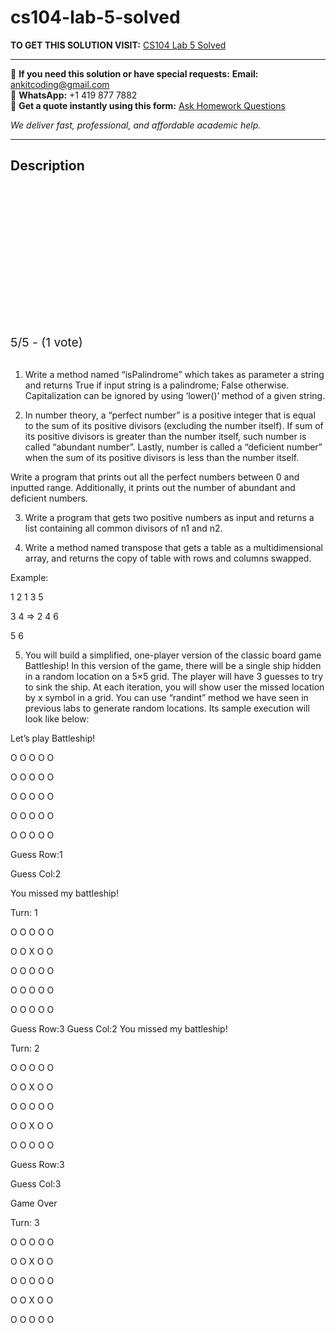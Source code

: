 # cs104-lab-5-solved
**TO GET THIS SOLUTION VISIT:** [CS104 Lab 5 Solved](https://www.ankitcodinghub.com/product/cs-104-solved-8/)


---

📩 **If you need this solution or have special requests:** **Email:** ankitcoding@gmail.com  
📱 **WhatsApp:** +1 419 877 7882  
📄 **Get a quote instantly using this form:** [Ask Homework Questions](https://www.ankitcodinghub.com/services/ask-homework-questions/)

*We deliver fast, professional, and affordable academic help.*

---

<h2>Description</h2>



<div class="kk-star-ratings kksr-auto kksr-align-center kksr-valign-top" data-payload="{&quot;align&quot;:&quot;center&quot;,&quot;id&quot;:&quot;109358&quot;,&quot;slug&quot;:&quot;default&quot;,&quot;valign&quot;:&quot;top&quot;,&quot;ignore&quot;:&quot;&quot;,&quot;reference&quot;:&quot;auto&quot;,&quot;class&quot;:&quot;&quot;,&quot;count&quot;:&quot;1&quot;,&quot;legendonly&quot;:&quot;&quot;,&quot;readonly&quot;:&quot;&quot;,&quot;score&quot;:&quot;5&quot;,&quot;starsonly&quot;:&quot;&quot;,&quot;best&quot;:&quot;5&quot;,&quot;gap&quot;:&quot;4&quot;,&quot;greet&quot;:&quot;Rate this product&quot;,&quot;legend&quot;:&quot;5\/5 - (1 vote)&quot;,&quot;size&quot;:&quot;24&quot;,&quot;title&quot;:&quot;CS104 Lab 5 Solved&quot;,&quot;width&quot;:&quot;138&quot;,&quot;_legend&quot;:&quot;{score}\/{best} - ({count} {votes})&quot;,&quot;font_factor&quot;:&quot;1.25&quot;}">

<div class="kksr-stars">

<div class="kksr-stars-inactive">
            <div class="kksr-star" data-star="1" style="padding-right: 4px">


<div class="kksr-icon" style="width: 24px; height: 24px;"></div>
        </div>
            <div class="kksr-star" data-star="2" style="padding-right: 4px">


<div class="kksr-icon" style="width: 24px; height: 24px;"></div>
        </div>
            <div class="kksr-star" data-star="3" style="padding-right: 4px">


<div class="kksr-icon" style="width: 24px; height: 24px;"></div>
        </div>
            <div class="kksr-star" data-star="4" style="padding-right: 4px">


<div class="kksr-icon" style="width: 24px; height: 24px;"></div>
        </div>
            <div class="kksr-star" data-star="5" style="padding-right: 4px">


<div class="kksr-icon" style="width: 24px; height: 24px;"></div>
        </div>
    </div>

<div class="kksr-stars-active" style="width: 138px;">
            <div class="kksr-star" style="padding-right: 4px">


<div class="kksr-icon" style="width: 24px; height: 24px;"></div>
        </div>
            <div class="kksr-star" style="padding-right: 4px">


<div class="kksr-icon" style="width: 24px; height: 24px;"></div>
        </div>
            <div class="kksr-star" style="padding-right: 4px">


<div class="kksr-icon" style="width: 24px; height: 24px;"></div>
        </div>
            <div class="kksr-star" style="padding-right: 4px">


<div class="kksr-icon" style="width: 24px; height: 24px;"></div>
        </div>
            <div class="kksr-star" style="padding-right: 4px">


<div class="kksr-icon" style="width: 24px; height: 24px;"></div>
        </div>
    </div>
</div>


<div class="kksr-legend" style="font-size: 19.2px;">
            5/5 - (1 vote)    </div>
    </div>
&nbsp;

1. Write a method named “isPalindrome” which takes as parameter a string and returns True if input string is a palindrome; False otherwise. Capitalization can be ignored by using ‘lower()’ method of a given string.

2. In number theory, a “perfect number” is a positive integer that is equal to the sum of its positive divisors (excluding the number itself). If sum of its positive divisors is greater than the number itself, such number is called “abundant number”. Lastly, number is called a “deficient number” when the sum of its positive divisors is less than the number itself.

Write a program that prints out all the perfect numbers between 0 and inputted range. Additionally, it prints out the number of abundant and deficient numbers.

3. Write a program that gets two positive numbers as input and returns a list containing all common divisors of n1 and n2.

4. Write a method named transpose that gets a table as a multidimensional array, and returns the copy of table with rows and columns swapped.

Example:

1 2 1 3 5

3 4 =&gt; 2 4 6

5 6

5. You will build a simplified, one-player version of the classic board game Battleship! In this version of the game, there will be a single ship hidden in a random location on a 5×5 grid. The player will have 3 guesses to try to sink the ship. At each iteration, you will show user the missed location by x symbol in a grid. You can use “randint” method we have seen in previous labs to generate random locations. Its sample execution will look like below:

Let’s play Battleship!

O O O O O

O O O O O

O O O O O

O O O O O

O O O O O

Guess Row:1

Guess Col:2

You missed my battleship!

Turn: 1

O O O O O

O O X O O

O O O O O

O O O O O

O O O O O

Guess Row:3 Guess Col:2 You missed my battleship!

Turn: 2

O O O O O

O O X O O

O O O O O

O O X O O

O O O O O

Guess Row:3

Guess Col:3

Game Over

Turn: 3

O O O O O

O O X O O

O O O O O

O O X O O

O O O O O
